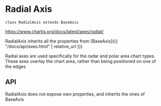 # Radial Axis
`class RadialAxis extends BaseAxis`

https://www.chartjs.org/docs/latest/axes/radial/

RadialAxis inherits all the properties from [BaseAxis]({{ "/docs/api/axes.html" | relative_url }})

Radial axes are used specifically for the radar and polar area chart types. These axes overlay the chart area, rather than being positioned on one of the edges



## API

RadialAxis does not expose own properties, and inherits the ones of BaseAxis